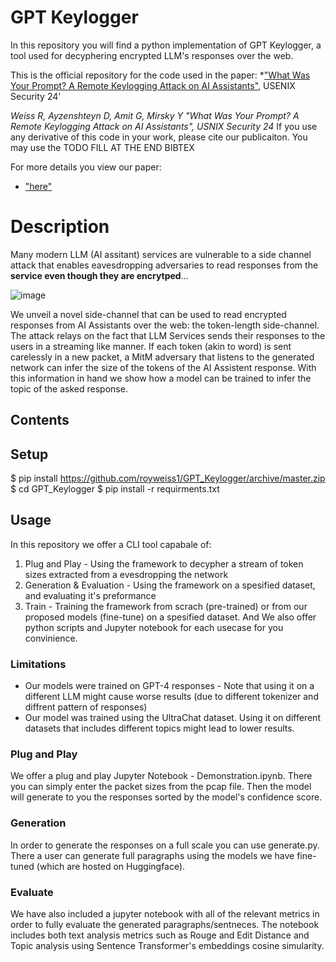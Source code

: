 # GPT Keylogger
In this repository you will find a python implementation of GPT Keylogger, a tool used for decyphering encrypted LLM's responses over the web.

This is the official repository for the code used in the paper:
*["What Was Your Prompt? A Remote Keylogging Attack on AI Assistants"](https://arxiv.org/abs/2403.09751), USENIX Security 24'

*Weiss R, Ayzenshteyn D, Amit G, Mirsky Y "What Was Your Prompt? A Remote Keylogging Attack on AI Assistants", USNIX Security 24*
If you use any derivative of this code in your work, please cite our publicaiton. You may use the TODO FILL AT THE END BIBTEX

For more details you view our paper:
* ["here"](https://arxiv.org/abs/2403.09751)

# Description
Many modern LLM (AI assitant) services are vulnerable to a side channel attack that enables eavesdropping adversaries to read responses from the **service even though they are encrytped**...

![image](https://github.com/royweiss1/GPT_Keylogger/assets/92648019/9c9f1bce-1bf2-4f02-902d-47249bf48a9c)

We unveil a novel side-channel that can be used to read encrypted responses from AI Assistants over the web: the token-length side-channel. 
The attack relays on the fact that LLM Services sends their responses to the users in a streaming like manner. If each token (akin to word) is sent carelessly in a new packet, a MitM adversary that listens to the generated network can infer the size of the tokens of the AI Assistent response.
With this information in hand we show how a model can be trained to infer the topic of the asked response.

## Contents


## Setup
  $ pip install https://github.com/royweiss1/GPT_Keylogger/archive/master.zip
  $ cd GPT_Keylogger
  $ pip install -r requirments.txt

## Usage
In this repository we offer a CLI tool capabale of:
1) Plug and Play - Using the framework to decypher a stream of token sizes extracted from a evesdropping the network
2) Generation & Evaluation - Using the framework on a spesified dataset, and evaluating it's preformance
3) Train - Training the framework from scrach (pre-trained) or from our proposed models (fine-tune) on a spesified dataset.
And We also offer python scripts and Jupyter notebook for each usecase for you convinience.






### Limitations
* Our models were trained on GPT-4 responses - Note that using it on a different LLM might cause worse results (due to different tokenizer and diffrent pattern of responses)
* Our model was trained using the UltraChat dataset. Using it on different datasets that includes different topics might lead to lower results.




### Plug and Play ###
We offer a plug and play Jupyter Notebook - Demonstration.ipynb. There you can simply enter the packet sizes from the pcap file. Then the model will generate to you the responses sorted by the model's confidence score.

### Generation ###
In order to generate the responses on a full scale you can use generate.py. There a user can generate full paragraphs using the models we have fine-tuned (which are hosted on Huggingface).

### Evaluate ###
We have also included a jupyter notebook with all of the relevant metrics in order to fully evaluate the generated paragraphs/sentneces. The notebook includes both text analysis metrics such as Rouge and Edit Distance and Topic analysis using Sentence Transformer's embeddings cosine simularity. 
